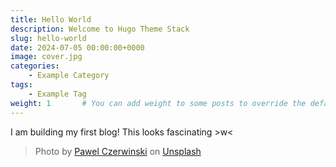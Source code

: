 ```yaml
---
title: Hello World
description: Welcome to Hugo Theme Stack
slug: hello-world
date: 2024-07-05 00:00:00+0000
image: cover.jpg
categories:
    - Example Category
tags:
    - Example Tag
weight: 1       # You can add weight to some posts to override the default sorting (date descending)
---
```


I am building my first blog! This looks fascinating >w<


> Photo by [Pawel Czerwinski](https://unsplash.com/@pawel_czerwinski) on [Unsplash](https://unsplash.com/)